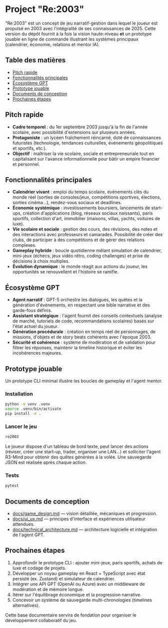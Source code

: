 # Project "Re:2003"

"Re:2003" est un concept de jeu narratif-gestion dans lequel le joueur est propulsé en 2003 avec l'intégralité de ses connaissances de 2025. Cette version du dépôt fournit à la fois la vision haute-niveau **et** un prototype jouable en ligne de commande illustrant les systèmes principaux (calendrier, économie, relations et mentor IA).

## Table des matières
- [Pitch rapide](#pitch-rapide)
- [Fonctionnalités principales](#fonctionnalités-principales)
- [Écosystème GPT](#écosystème-gpt)
- [Prototype jouable](#prototype-jouable)
- [Documents de conception](#documents-de-conception)
- [Prochaines étapes](#prochaines-étapes)

## Pitch rapide
- **Cadre temporel** : du 1er septembre 2003 jusqu'à la fin de l'année scolaire, avec possibilité d'extensions sur plusieurs années.
- **Protagoniste** : un lycéen fraîchement réincarné, doté de connaissances futuristes (technologie, tendances culturelles, événements géopolitiques et sportifs, etc.).
- **Objectif** : maîtriser la vie scolaire, sociale et entrepreneuriale tout en capitalisant sur l'avance informationnelle pour bâtir un empire financier et personnel.

## Fonctionnalités principales
- **Calendrier vivant** : emploi du temps scolaire, événements clés du monde réel (sorties de consoles/jeux, compétitions sportives, élections, sorties cinéma…), rendez-vous sociaux et deadlines.
- **Économie systémique** : investissements boursiers, lancements de start-ups, création d'applications (blog, réseaux sociaux naissants), paris sportifs, collection d'art, immobilier (maisons, villas, yachts, voitures de luxe).
- **Vie scolaire et sociale** : gestion des cours, des révisions, des notes et des interactions avec professeurs et camarades. Possibilité de créer des clubs, de participer à des compétitions et de gérer des relations complexes.
- **Gameplay hybride** : boucle quotidienne mêlant simulation de calendrier, mini-jeux (échecs, jeux vidéo rétro, coding challenges) et prise de décisions à choix multiples.
- **Évolution dynamique** : le monde réagit aux actions du joueur, les opportunités se renouvellent et l'histoire se ramifie.

## Écosystème GPT
- **Agent narratif** : GPT-5 orchestre les dialogues, les quêtes et la génération d'événements, en respectant une bible narrative et des garde-fous définis.
- **Assistant stratégique** : l'agent fournit des conseils contextuels (analyse de marché, tutoriels de code, recommandations scolaires) basés sur l'état actuel du joueur.
- **Génération procédurale** : création en temps réel de personnages, de missions, d'objets et de story beats cohérents avec l'époque 2003.
- **Sécurité et cohérence** : système de modération et de validation pour filtrer les réponses, maintenir la timeline historique et éviter les incohérences majeures.

## Prototype jouable
Un prototype CLI minimal illustre les boucles de gameplay et l'agent mentor.

### Installation
```bash
python -m venv .venv
source .venv/bin/activate
pip install -e .
```

### Lancer le jeu
```bash
re2003
```

Le joueur dispose d'un tableau de bord texte, peut lancer des actions (réviser, créer une start-up, trader, organiser une LAN…) et solliciter l'agent R3-Mind pour obtenir des quêtes générées à la volée. Une sauvegarde JSON est réalisée après chaque action.

### Tests
```bash
pytest
```

## Documents de conception
- [docs/game_design.md](docs/game_design.md) — vision détaillée, mécaniques et progression.
- [docs/ui_ux.md](docs/ui_ux.md) — principes d'interface et expériences utilisateur attendues.
- [docs/technical_architecture.md](docs/technical_architecture.md) — architecture logicielle et intégration de l'agent GPT.

## Prochaines étapes
1. Approfondir le prototype CLI : ajouter mini-jeux, paris sportifs, achats de luxe et codage de projets.
2. Développer un noyau gameplay en React + TypeScript avec état persisté (ex. Zustand) et simulateur de calendrier.
3. Intégrer une API GPT (OpenAI ou Azure) avec un middleware de modération et de mémoire longue.
4. Itérer sur l'équilibrage économique et la progression narrative.
5. Concevoir un système de sauvegarde multi-chronologies (timelines alternatives).

Cette base documentaire servira de fondation pour organiser le développement collaboratif du jeu.
